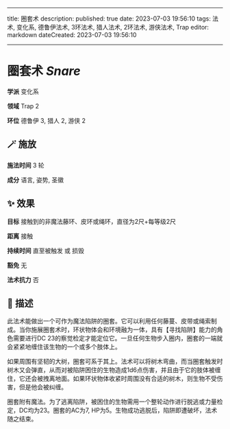 
---
title: 圈套术
description: 
published: true
date: 2023-07-03 19:56:10
tags: 法术, 变化系, 德鲁伊法术, 3环法术, 猎人法术, 2环法术, 游侠法术, Trap
editor: markdown
dateCreated: 2023-07-03 19:56:10

---

# **圈套术** *Snare*

**学派** 变化系 

**领域** Trap 2

**环位** 德鲁伊 3, 猎人 2, 游侠 2

## 🪄 施放

**施法时间** 3 轮

**成分** 语言, 姿势, 圣徽

## ✨ 效果 

**目标** 接触到的非魔法藤环、皮环或绳环，直径为2尺+每等级2尺 

**距离** 接触  

**持续时间** 直至被触发 或 损毁 

**豁免** 无

**法术抗力** 否

## 📖 描述

此法术能做出一个可作为魔法陷阱的圈套。它可以利用任何藤蔓、皮带或绳索制成。当你施展圈套术时，环状物体会和环境融为一体，具有【寻找陷阱】能力的角色需要进行DC 23的察觉检定才能定位它。一旦任何生物步入圈内，圈套的一端就会紧紧地缠住该生物的一个或多个肢体上。

如果周围有坚韧的大树，圈套可系于其上。法术可以将树木弯曲，而当圈套触发时树木又会弹直，从而对被陷阱困住的生物造成1d6点伤害，并且由于它的肢体被缠住，它还会被拽离地面。如果环状物体收紧时周围没有合适的树木，则生物不受伤害，但是他会被纠缠。

圈套附有魔法。为了逃离陷阱，被困住的生物需用一个整轮动作进行脱逃或力量检定，DC均为23。圈套的AC为7, HP为5。生物成功逃脱后，陷阱即遭破坏，法术随之结束。 
    